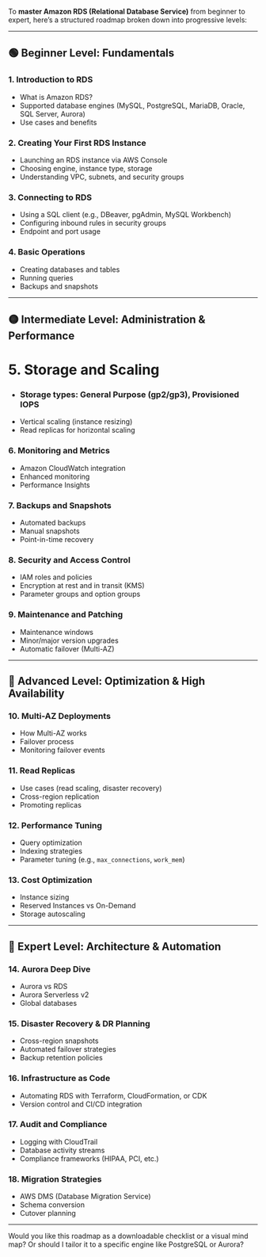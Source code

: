 To **master Amazon RDS (Relational Database Service)** from beginner to expert, here’s a structured roadmap broken down into progressive levels:

---

## 🟢 **Beginner Level: Fundamentals**

### 1. **Introduction to RDS**
- What is Amazon RDS?
- Supported database engines (MySQL, PostgreSQL, MariaDB, Oracle, SQL Server, Aurora)
- Use cases and benefits

### 2. **Creating Your First RDS Instance**
- Launching an RDS instance via AWS Console
- Choosing engine, instance type, storage
- Understanding VPC, subnets, and security groups

### 3. **Connecting to RDS**
- Using a SQL client (e.g., DBeaver, pgAdmin, MySQL Workbench)
- Configuring inbound rules in security groups
- Endpoint and port usage

### 4. **Basic Operations**
- Creating databases and tables
- Running queries
- Backups and snapshots

---

## 🟡 **Intermediate Level: Administration & Performance**

# 5. **Storage and Scaling**
- ### Storage types: General Purpose (gp2/gp3), Provisioned IOPS
- Vertical scaling (instance resizing)
- Read replicas for horizontal scaling

### 6. **Monitoring and Metrics**
- Amazon CloudWatch integration
- Enhanced monitoring
- Performance Insights

### 7. **Backups and Snapshots**
- Automated backups
- Manual snapshots
- Point-in-time recovery

### 8. **Security and Access Control**
- IAM roles and policies
- Encryption at rest and in transit (KMS)
- Parameter groups and option groups

### 9. **Maintenance and Patching**
- Maintenance windows
- Minor/major version upgrades
- Automatic failover (Multi-AZ)

---

## 🔵 **Advanced Level: Optimization & High Availability**

### 10. **Multi-AZ Deployments**
- How Multi-AZ works
- Failover process
- Monitoring failover events

### 11. **Read Replicas**
- Use cases (read scaling, disaster recovery)
- Cross-region replication
- Promoting replicas

### 12. **Performance Tuning**
- Query optimization
- Indexing strategies
- Parameter tuning (e.g., `max_connections`, `work_mem`)

### 13. **Cost Optimization**
- Instance sizing
- Reserved Instances vs On-Demand
- Storage autoscaling

---

## 🧠 **Expert Level: Architecture & Automation**

### 14. **Aurora Deep Dive**
- Aurora vs RDS
- Aurora Serverless v2
- Global databases

### 15. **Disaster Recovery & DR Planning**
- Cross-region snapshots
- Automated failover strategies
- Backup retention policies

### 16. **Infrastructure as Code**
- Automating RDS with Terraform, CloudFormation, or CDK
- Version control and CI/CD integration

### 17. **Audit and Compliance**
- Logging with CloudTrail
- Database activity streams
- Compliance frameworks (HIPAA, PCI, etc.)

### 18. **Migration Strategies**
- AWS DMS (Database Migration Service)
- Schema conversion
- Cutover planning

---

Would you like this roadmap as a downloadable checklist or a visual mind map? Or should I tailor it to a specific engine like PostgreSQL or Aurora?
